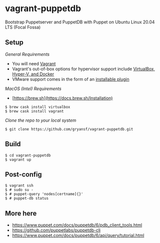 # vagrant-puppetdb
Bootstrap Puppetserver and PuppetDB with Puppet on Ubuntu Linux 20.04 LTS (Focal Fossa)

Setup
-----
*General Requirements*
- You will need [Vagrant](https://developer.hashicorp.com/vagrant/docs/installation)
- Vagrant's out-of-box options for hypervisor support include [VirtualBox, Hyper-V, and Docker](https://developer.hashicorp.com/vagrant/docs/providers) 
- VMware support comes in the form of an [installable plugin](https://developer.hashicorp.com/vagrant/docs/providers/vmware/vagrant-vmware-utility)

*MacOS (Intel) Requirements*
- [https://brew.sh](https://docs.brew.sh/Installation)
```
$ brew cask install virtualbox
$ brew cask install vagrant
```

*Clone the repo to your local system*
```
$ git clone https://github.com/gryansf/vagrant-puppetdb.git
```

Build
-------
```
$ cd vagrant-puppetdb
$ vagrant up
```

Post-config
-----------------
```
$ vagrant ssh
$ # sudo su -
$ # puppet-query 'nodes[certname]{}'
$ # puppet-db status
```

More here
---------
- https://www.puppet.com/docs/puppetdb/6/pdb_client_tools.html
- https://github.com/puppetlabs/puppetdb-cli
- https://www.puppet.com/docs/puppetdb/6/api/query/tutorial.html
